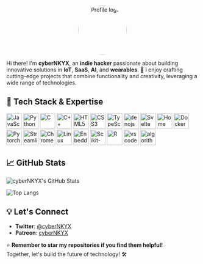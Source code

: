 
<div align="center">
  <img src="https://cybernkyx-assets.surge.sh/profile_512x512.png" alt="Profile logo" width="128" height="128" style="border-radius: 50%;"/>
</div>


Hi there! I'm **cyberNKYX**, an **indie hacker** passionate about building innovative solutions in **IoT**, **SaaS**, **AI**, and **wearables**. 🚀 I enjoy crafting cutting-edge projects that combine functionality and creativity, leveraging a wide range of technologies.


## 🔧 Tech Stack & Expertise

<div>
  <img src="https://cdn.jsdelivr.net/gh/devicons/devicon/icons/javascript/javascript-original.svg" width="40" height="40" alt="JavaScript" title="JavaScript" />
  <img src="https://cdn.jsdelivr.net/gh/devicons/devicon/icons/python/python-original.svg" width="40" height="40" alt="Python" title="Python" />
  <img src="https://cdn.jsdelivr.net/gh/devicons/devicon/icons/c/c-original.svg" width="40" height="40" alt="C" title="C" />
  <img src="https://cdn.jsdelivr.net/gh/devicons/devicon/icons/cplusplus/cplusplus-original.svg" width="40" height="40" alt="C++" title="C++" />
  <img src="https://cdn.jsdelivr.net/gh/devicons/devicon/icons/html5/html5-original.svg" width="40" height="40" alt="HTML5" title="HTML5" />
  <img src="https://cdn.jsdelivr.net/gh/devicons/devicon/icons/css3/css3-original.svg" width="40" height="40" alt="CSS3" title="CSS3" />
  <img src="https://cdn.jsdelivr.net/gh/devicons/devicon/icons/typescript/typescript-original.svg" width="40" height="40" alt="TypeScript" title="TypeScript" />
  <img src="https://cdn.jsdelivr.net/gh/devicons/devicon/icons/denojs/denojs-original.svg" width="40" height="40" alt="denojs" title="deno" />
  <img src="https://cdn.jsdelivr.net/gh/devicons/devicon/icons/svelte/svelte-original.svg" width="40" height="40" alt="Svelte" title="svelte" />
  <img src="https://img.icons8.com/fluency/48/000000/home-automation.png" width="40" height="40" alt="Home Assistant" title="Home assistant" />
  <img src="https://cdn.jsdelivr.net/gh/devicons/devicon/icons/docker/docker-original.svg" width="40" height="40" alt="Docker" title="Docker" />
  <img src="https://cdn.jsdelivr.net/gh/devicons/devicon@latest/icons/pytorch/pytorch-original.svg" width="40" height="40" alt="Pytorch" title="Pytorch" />
  <img src="https://cdn.jsdelivr.net/gh/devicons/devicon@latest/icons/streamlit/streamlit-original.svg" width="40" height="40" alt="Streamlit" title="Streamlit" />
  <img src="https://cdn.jsdelivr.net/gh/devicons/devicon@latest/icons/chrome/chrome-original.svg" width="40" height="40" alt="Chrome" title="Chrome" />
  <img src="https://cdn.jsdelivr.net/gh/devicons/devicon@latest/icons/linux/linux-original.svg" width="40" height="40" alt="Linux" title="Linux" />
  <img src="https://cdn.jsdelivr.net/gh/devicons/devicon@latest/icons/embeddedc/embeddedc-original.svg" width="40" height="40" alt="EnbeddedC" title="EnbeddedC" />
  <img src="https://cdn.jsdelivr.net/gh/devicons/devicon@latest/icons/scikitlearn/scikitlearn-original.svg" width="40" height="40" alt="Scikit-learn" title="Scikit-learn" />
  <img src="https://cdn.jsdelivr.net/gh/devicons/devicon@latest/icons/r/r-original.svg" width="40" height="40" alt="R" title="R" />
  <img src="https://cdn.jsdelivr.net/gh/devicons/devicon@latest/icons/vscode/vscode-original.svg" width="40" height="40" alt="vscode" title="vscode" />
  <img src="https://cdn.jsdelivr.net/gh/devicons/devicon@latest/icons/thealgorithms/thealgorithms-original.svg" width="40" height="40" alt="algorithms" title="algorithms" />
</div>

## 📈 GitHub Stats

![cyberNKYX's GitHub Stats](https://github-readme-stats.vercel.app/api?username=cyberNKYX&show_icons=true&theme=radical)

![Top Langs](https://github-readme-stats.vercel.app/api/top-langs/?username=cyberNKYX&layout=compact&theme=radical)

## 💡 Let's Connect

- **Twitter**: [@cyberNKYX](https://x.com/cyberNKYX)
- **Patreon**: [cyberNKYX](https://www.patreon.com/cyberNKYX)

⭐ **Remember to star my repositories if you find them helpful!**  
Together, let's build the future of technology! 🛠️
